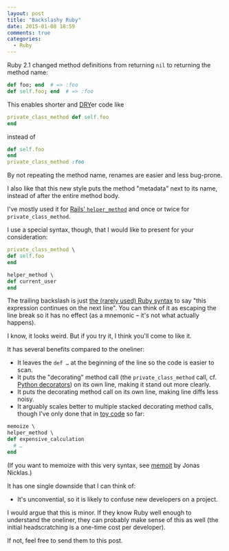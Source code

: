 ```yaml
---
layout: post
title: "Backslashy Ruby"
date: 2015-01-08 18:59
comments: true
categories:
  - Ruby
---
```


Ruby 2.1 changed method definitions from returning `nil` to returning the method name:

``` ruby
def foo; end  # => :foo
def self.foo; end  # => :foo
```

This enables shorter and [DRY](https://en.wikipedia.org/wiki/Don%27t_repeat_yourself)er code like

``` ruby
private_class_method def self.foo
end
```

instead of

``` ruby
def self.foo
end
private_class_method :foo
```

By not repeating the method name, renames are easier and less bug-prone.

I also like that this new style puts the method "metadata" next to its name, instead of after the entire method body.

I've mostly used it for [Rails' `helper_method`](http://apidock.com/rails/AbstractController/Helpers/ClassMethods/helper_method) and once or twice for `private_class_method`.

I use a special syntax, though, that I would like to present for your consideration:

``` ruby
private_class_method \
def self.foo
end

helper_method \
def current_user
end
```

The trailing backslash is just [the (rarely used) Ruby syntax](http://phrogz.net/ProgrammingRuby/language.html#sourcelayout) to say "this expression continues on the next line". You can think of it as escaping the line break so it has no effect (as a mnemonic – it's not what actually happens).

I know, it looks weird. But if you try it, I think you'll come to like it.

It has several benefits compared to the oneliner:

* It leaves the `def …` at the beginning of the line so the code is easier to scan.
* It puts the "decorating" method call (the `private_class_method` call, cf. [Python decorators](https://wiki.python.org/moin/PythonDecorators)) on its own line, making it stand out more clearly.
* It puts the decorating method call on its own line, making line diffs less noisy.
* It arguably scales better to multiple stacked decorating method calls, though I've only done that in [toy code](https://gist.github.com/henrik/8604570) so far:

``` ruby
memoize \
helper_method \
def expensive_calculation
  # …
end
```

(If you want to memoize with this very syntax, see [memoit](https://github.com/jnicklas/memoit) by Jonas Nicklas.)

It has one single downside that I can think of:

* It's unconvential, so it is likely to confuse new developers on a project.

I would argue that this is minor. If they know Ruby well enough to understand the oneliner, they can probably make sense of this as well (the initial headscratching is a one-time cost per developer).

If not, feel free to send them to this post.
